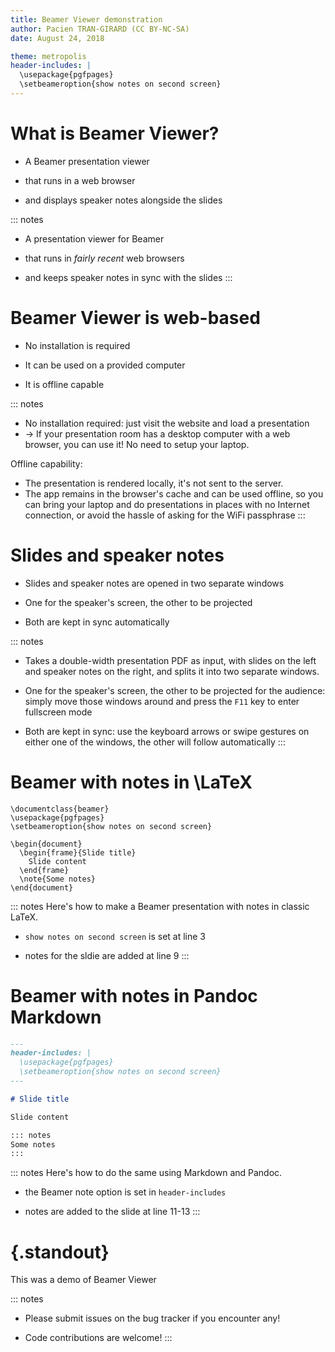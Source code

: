 ```yaml
---
title: Beamer Viewer demonstration
author: Pacien TRAN-GIRARD (CC BY-NC-SA)
date: August 24, 2018

theme: metropolis
header-includes: |
  \usepackage{pgfpages}
  \setbeameroption{show notes on second screen}
---
```


# What is Beamer Viewer?

* A Beamer presentation viewer

* that runs in a web browser

* and displays speaker notes alongside the slides


::: notes
* A presentation viewer for Beamer

* that runs in _fairly recent_ web browsers

* and keeps speaker notes in sync with the slides
:::


# Beamer Viewer is web-based

* No installation is required

* It can be used on a provided computer

* It is offline capable


::: notes
* No installation required: just visit the website and load a presentation
* -> If your presentation room has a desktop computer with a web browser, you can use it! No need to setup your laptop.


Offline capability:

* The presentation is rendered locally, it's not sent to the server.
* The app remains in the browser's cache and can be used offline, so you can bring your laptop and do presentations in places with no Internet connection, or avoid the hassle of asking for the WiFi passphrase
:::


# Slides and speaker notes

* Slides and speaker notes are opened in two separate windows

* One for the speaker's screen, the other to be projected

* Both are kept in sync automatically


::: notes
* Takes a double-width presentation PDF as input, with slides on the left and speaker notes on the right, and splits it into two separate windows.

* One for the speaker's screen, the other to be projected for the audience: simply move those windows around and press the `F11` key to enter fullscreen mode

* Both are kept in sync: use the keyboard arrows or swipe gestures on either one of the windows, the other will follow automatically
:::


# Beamer with notes in \LaTeX


```{.latex .numberLines}
\documentclass{beamer}
\usepackage{pgfpages}
\setbeameroption{show notes on second screen}

\begin{document}
  \begin{frame}{Slide title}
    Slide content
  \end{frame}
  \note{Some notes}
\end{document}
```

::: notes
Here's how to make a Beamer presentation with notes in classic LaTeX.

* `show notes on second screen` is set at line 3

* notes for the sldie are added at line 9
:::


# Beamer with notes in Pandoc Markdown

```{.markdown .numberLines}
---
header-includes: |
  \usepackage{pgfpages}
  \setbeameroption{show notes on second screen}
---

# Slide title

Slide content

::: notes
Some notes
:::
```

::: notes
Here's how to do the same using Markdown and Pandoc.

* the Beamer note option is set in `header-includes`

* notes are added to the slide at line 11-13
:::



# {.standout}

This was a demo of Beamer Viewer

::: notes
* Please submit issues on the bug tracker if you encounter any!

* Code contributions are welcome!
:::
